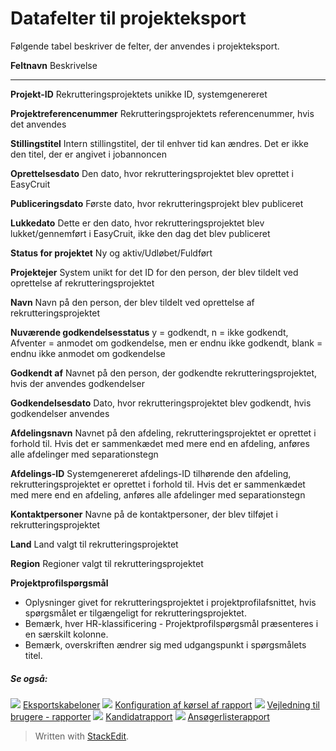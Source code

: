 # Datafelter til projekteksport

Følgende tabel beskriver de felter, der anvendes i projekteksport.

**Feltnavn**
Beskrivelse
***
**Projekt-ID**
Rekrutteringsprojektets unikke ID, systemgenereret

**Projektreferencenummer**
Rekrutteringsprojektets referencenummer, hvis det anvendes

**Stillingstitel**
Intern stillingstitel, der til enhver tid kan ændres. Det er ikke den titel, der er angivet i jobannoncen

**Oprettelsesdato**
Den dato, hvor rekrutteringsprojektet blev oprettet i EasyCruit

**Publiceringsdato**
Første dato, hvor rekrutteringsprojekt blev publiceret

**Lukkedato**
Dette er den dato, hvor rekrutteringsprojektet blev lukket/gennemført i EasyCruit, ikke den dag det blev publiceret

**Status for projektet**
Ny og aktiv/Udløbet/Fuldført

**Projektejer**
System unikt for det ID for den person, der blev tildelt ved oprettelse af rekrutteringsprojektet

**Navn**
Navn på den person, der blev tildelt ved oprettelse af rekrutteringsprojektet

**Nuværende godkendelsesstatus**
y = godkendt, n = ikke godkendt, Afventer = anmodet om godkendelse, men er endnu ikke godkendt, blank = endnu ikke anmodet om godkendelse

**Godkendt af**
Navnet på den person, der godkendte rekrutteringsprojektet, hvis der anvendes godkendelser

**Godkendelsesdato**
Dato, hvor rekrutteringsprojektet blev godkendt, hvis godkendelser anvendes

**Afdelingsnavn**
Navnet på den afdeling, rekrutteringsprojektet er oprettet i forhold til. Hvis det er sammenkædet med mere end en afdeling, anføres alle afdelinger med separationstegn

**Afdelings-ID**
Systemgenereret afdelings-ID tilhørende den afdeling, rekrutteringsprojektet er oprettet i forhold til. Hvis det er sammenkædet med mere end en afdeling, anføres alle afdelinger med separationstegn

**Kontaktpersoner**
Navne på de kontaktpersoner, der blev tilføjet i rekrutteringsprojektet

**Land**
Land valgt til rekrutteringsprojektet

**Region**
Regioner valgt til rekrutteringsprojektet

**Projektprofilspørgsmål**
- Oplysninger givet for rekrutteringsprojektet i projektprofilafsnittet, hvis spørgsmålet er tilgængeligt for rekrutteringsprojektet.
- Bemærk, hver HR-klassificering - Projektprofilspørgsmål præsenteres i en særskilt kolonne.
- Bemærk, overskriften ændrer sig med udgangspunkt i spørgsmålets titel.

##### Se også:

![](../Resources/Images/icon-document-link.png)  [Eksportskabeloner](export_templates.htm)
![](../Resources/Images/icon-document-link.png)  [Konfiguration af kørsel af rapport](configuring_and_running_a_report.htm)
![](../Resources/Images/icon-document-link.png)  [Vejledning til brugere - rapporter](guide_for_users_reports.htm)
![](../Resources/Images/icon-document-link.png)  [Kandidatrapport](candidate_report.htm)
![](../Resources/Images/icon-document-link.png)  [Ansøgerlisterapport](applicant_list_report.htm)


> Written with [StackEdit](https://stackedit.io/).
<!--stackedit_data:
eyJoaXN0b3J5IjpbMTYwNzcwMDk3NF19
-->
